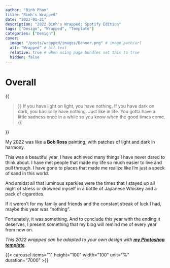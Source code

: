 ```yaml
---
author: "Binh Pham"
title: "Binh's Wrapped"
date: "2023-01-21"
description: "2022 Binh's Wrapped: Spotify Edition"
tags: ["Design", "Wrapped", "Template"]
categories: ["Design"]
cover:
  image: "/posts/wrapped/images/Banner.png" # image path/url
  alt: "Wrapped" # alt text
  relative: true # when using page bundles set this to true
  hidden: false
---
```


# Overall

{{<blockquote author="Bob Ross" source="The joy of painting">}}
If you have light on light, you have nothing. If you have dark on dark, you basically have nothing. Just like in life. You gotta have a little sadness once in a while so you know when the good times come.
{{</blockquote>}}

My 2022 was like a **Bob Ross** painting, with patches of light and dark in harmony.

This was a beautiful year, I have achieved many things I have never dared to think about. I have met people that made my life so much easier to live and pull through. I have gone to places that made me realize like I’m just a speck of sand in this world.

And amidst all that luminous sparkles were the times that I stayed up all night of stress or drowned myself in a bottle of Japanese Whiskey and a pack of cigarettes.

If it weren’t for my family and friends and the constant streak of luck I had, maybe this year was “nothing”.

Fortunately, it was something. And to conclude this year with the ending it deserves, I present something that my blog will remind me of every year from now on.

_This 2022 wrapped can be adapted to your own design with [**my Photoshop template**](/wrapped)._

{{< carousel items="1" height="100" width="100" unit="%" duration="7000" >}}
